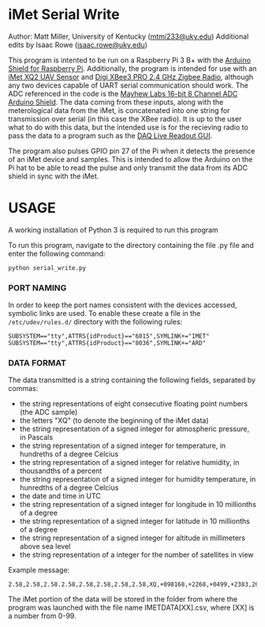 # iMet Serial Write

Author: Matt Miller, University of Kentucky (mtmi233@uky.edu)
Additional edits by Isaac Rowe (isaac.rowe@uky.edu)

This program is intented to be run on a Raspberry Pi 3 B+ with the [Arduino Shield for Raspberry Pi](https://www.dfrobot.com/product-1211.html). Additionally, the program is intended for use with an [iMet XQ2 UAV Sensor](http://www.intermetsystems.com/products/imet-xq2-uav-sensor) and [Digi XBee3 PRO 2.4 GHz Zigbee Radio](https://www.digi.com/products/embedded-systems/rf-modules/2-4-ghz-modules/xbee3-zigbee-3), although any two devices capable of UART serial communication should work. The ADC referenced in the code is the [Mayhew Labs 16-bit 8 Channel ADC Arduino Shield](http://mayhewlabs.com/products/extended-adc-shield). The data coming from these inputs, along with the meterological data from the iMet, is concatenated into one string for transmission over serial (in this case the XBee radio). It is up to the user what to do with this data, but the intended use is for the recieving radio to pass the data to a program such as the [DAQ Live Readout GUI](http://github.com/ukyuav/DAQLiveReadout).

The program also pulses GPIO pin 27 of the Pi when it detects the presence of an iMet device and samples. This is intended to allow the Arduino on the Pi hat to be able to read the pulse and only transmit the data from its ADC shield in sync with the iMet.

# USAGE

A working installation of Python 3 is required to run this program

To run this program, navigate to the directory containing the file .py file and enter the following command:

```
python serial_write.py
```

### PORT NAMING

In order to keep the port names consistent with the devices accessed, symbolic links are used.  To enable these create a file in the `/etc/udev/rules.d/` directory with the following rules:
```
SUBSYSTEM=="tty",ATTRS{idProduct}=="6015",SYMLINK+="IMET"
SUBSYSTEM=="tty",ATTRS{idProduct}=="8036",SYMLINK+="ARD"
```

### DATA FORMAT

The data transmitted is a string containing the following fields, separated by commas: 
* the string representations of eight consecutive floating point numbers (the ADC sample) 
* the letters "XQ" (to denote the beginning of the iMet data)
* the string representation of a signed integer for atmospheric pressure, in Pascals
* the string representation of a signed integer for temperature, in hundreths of a degree Celcius
* the string representation of a signed integer for relative humidity, in thousandths of a percent
* the string representation of a signed integer for humidity temperature, in hunredths of a degree Celcius
* the date and time in UTC
* the string representation of a signed integer for longitude in 10 millionths of a degree
* the string representation of a signed integer for latitude in 10 millionths of a degree
* the string representation of a signed integer for altitude in millimeters above sea level
* the string representation of a integer for the number of satellites in view

Example message:
```
2.58,2.58,2.58.2.58,2.58,2.58,2.58,2.58,XQ,+098168,+2268,+0499,+2383,2015/10/18,02:29:07,-855702219,+428939479,+00242872,00
```

The iMet portion of the data will be stored in the folder from where the program was launched with the file name IMETDATA[XX].csv, where [XX] is a number from 0-99.



